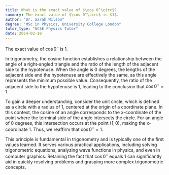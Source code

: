 ```yaml
---
title: What is the exact value of $\cos 0^\circ$?
summary: The exact value of $\cos 0^\circ$ is $1$.
author: "Dr. Sarah Wilson"
degree: "MSc in Physics, University College London"
tutor_type: "GCSE Physics Tutor"
date: 2024-02-18
---
```


The exact value of $\cos 0^\circ$ is $1$.

In trigonometry, the cosine function establishes a relationship between the angle of a right-angled triangle and the ratio of the length of the adjacent side to the hypotenuse. When the angle is $0$ degrees, the lengths of the adjacent side and the hypotenuse are effectively the same, as this angle represents the minimum possible value. Consequently, the ratio of the adjacent side to the hypotenuse is $1$, leading to the conclusion that $\cos 0^\circ = 1$.

To gain a deeper understanding, consider the unit circle, which is defined as a circle with a radius of $1$, centered at the origin of a coordinate plane. In this context, the cosine of an angle corresponds to the x-coordinate of the point where the terminal side of the angle intersects the circle. For an angle of $0$ degrees, this intersection occurs at the point $(1, 0)$, making the x-coordinate $1$. Thus, we reaffirm that $\cos 0^\circ = 1$.

This principle is fundamental in trigonometry and is typically one of the first values learned. It serves various practical applications, including solving trigonometric equations, analyzing wave functions in physics, and even in computer graphics. Retaining the fact that $\cos 0^\circ$ equals $1$ can significantly aid in quickly resolving problems and grasping more complex trigonometric concepts.
    